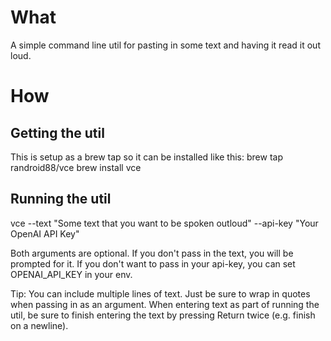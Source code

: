 # What
A simple command line util for pasting in some text and having it read it out loud.

# How

## Getting the util
This is setup as a brew tap so it can be installed like this:
brew tap randroid88/vce
brew install vce

## Running the util
vce --text "Some text that you want to be spoken outloud" --api-key "Your OpenAI API Key"

Both arguments are optional.
If you don't pass in the text, you will be prompted for it.
If you don't want to pass in your api-key, you can set OPENAI_API_KEY in your env.

Tip: You can include multiple lines of text. Just be sure to wrap in quotes when passing in as an argument. 
When entering text as part of running the util, be sure to finish entering the text by pressing Return twice (e.g. finish on a newline).
